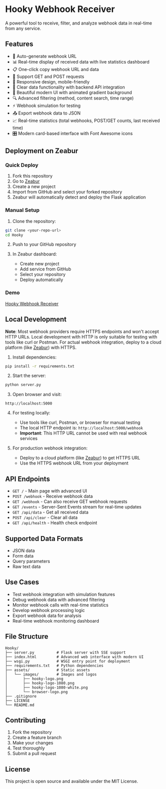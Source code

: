 # Hooky Webhook Receiver
A powerful tool to receive, filter, and analyze webhook data in real-time from any service.

## Features

- 🔗 Auto-generate webhook URL
- 📊 Real-time display of received data with live statistics dashboard  
- 📋 One-click copy webhook URL and data
- 🔄 Support GET and POST requests
- 📱 Responsive design, mobile-friendly
- 🧹 Clear data functionality with backend API integration
- 🎨 Beautiful modern UI with animated gradient background
- 🔍 Advanced filtering (method, content search, time range)
- ⚡ Webhook simulation for testing
- 📤 Export webhook data to JSON
- 📈 Real-time statistics (total webhooks, POST/GET counts, last received time)
- 🎛️ Modern card-based interface with Font Awesome icons

## Deployment on Zeabur

### Quick Deploy

1. Fork this repository
2. Go to [Zeabur](https://zeabur.com/referral?referralCode=stelladai1028)
3. Create a new project
4. Import from GitHub and select your forked repository
5. Zeabur will automatically detect and deploy the Flask application

### Manual Setup

1. Clone the repository:
```bash
git clone <your-repo-url>
cd Hooky
```

2. Push to your GitHub repository

3. In Zeabur dashboard:
   - Create new project
   - Add service from GitHub
   - Select your repository
   - Deploy automatically

### Demo
[Hooky Webhook Receiver](https://hooky.zeabur.app/)

## Local Development
**Note**: Most webhook providers require HTTPS endpoints and won't accept HTTP URLs. Local development with HTTP is only suitable for testing with tools like curl or Postman. For actual webhook integration, deploy to a cloud platform (like [Zeabur](https://zeabur.com/referral?referralCode=stelladai1028)) with HTTPS.

1. Install dependencies:
```bash
pip install -r requirements.txt
```

2. Start the server:
```bash
python server.py
```

3. Open browser and visit:
```
http://localhost:5000
```

4. For testing locally:
   - Use tools like curl, Postman, or browser for manual testing
   - The local HTTP endpoint is: `http://localhost:5000/webhook`
   - **Important**: This HTTP URL cannot be used with real webhook services

5. For production webhook integration:
   - Deploy to a cloud platform (like [Zeabur](https://zeabur.com/referral?referralCode=stelladai1028)) to get HTTPS URL
   - Use the HTTPS webhook URL from your deployment

## API Endpoints
- `GET /` - Main page with advanced UI
- `POST /webhook` - Receive webhook data
- `GET /webhook` - Can also receive GET webhook requests  
- `GET /events` - Server-Sent Events stream for real-time updates
- `GET /api/data` - Get all received data
- `POST /api/clear` - Clear all data
- `GET /api/health` - Health check endpoint

## Supported Data Formats
- JSON data
- Form data
- Query parameters
- Raw text data

## Use Cases
- Test webhook integration with simulation features
- Debug webhook data with advanced filtering
- Monitor webhook calls with real-time statistics
- Develop webhook processing logic
- Export webhook data for analysis
- Real-time webhook monitoring dashboard

## File Structure
```
Hooky/
├── server.py          # Flask server with SSE support
├── index.html         # Advanced web interface with modern UI
├── wsgi.py            # WSGI entry point for deployment
├── requirements.txt   # Python dependencies  
├── assets/            # Static assets
│   └── images/        # Images and logos
│       ├── hooky-logo.png
│       ├── hooky-logo-1080.png
│       ├── hooky-logo-1080-white.png
│       └── browser-logo.png
├── .gitignore
├── LICENSE
└── README.md
```

## Contributing
1. Fork the repository
2. Create a feature branch
3. Make your changes
4. Test thoroughly
5. Submit a pull request

## License
This project is open source and available under the MIT License.